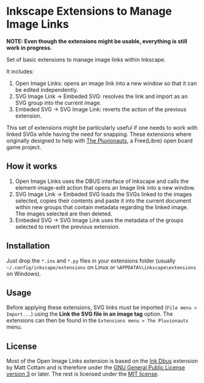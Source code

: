 # Inkscape Extensions to Manage Image Links

**NOTE: Even though the extensions might be usable, everything is still work in progress.**

Set of basic extensions to manage image links within Inkscape.

It includes:

1. Open Image Links: opens an image link into a new window so that it can be edited independently.
2. SVG Image Link -> Embeded SVG: resolves the link and import as an SVG group into the current image.
3. Embeded SVG -> SVG Image Link: reverts the action of the previous extension.

This set of extensions might be particularly useful if one needs to work with linked SVGs while having the need for snapping.
These extensions where originally designed to help with [The Pluvionauts](https://pluvionauts.github.io/), a Free(Libre) open board game project.

## How it works

1. Open Image Links uses the DBUS interface of Inkscape and calls the element-image-edit action that opens an Image link into a new window.
2. SVG Image Link -> Embeded SVG loads the SVGs linked to the images selected, copies their contents and paste it into the current document within new groups that contain metadata regarding the linked image. The images selected are then deleted.
3. Embeded SVG -> SVG Image Link uses the metadata of the groups selected to revert the previous extension.

## Installation

Just drop the `*.inx` and `*.py` files in your extensions folder (usually `~/.config/inkscape/extensions` on Linux or `%APPDATA%\inkscape\extensions` on Windows).

## Usage

Before applying these extensions, SVG links must be imported (`File menu > Import...`) using the **Link the SVG file in an image tag** option.
The extensions can then be found in the `Extensions menu > The Pluvionauts` menu.

License
-------

Most of the Open Image Links extension is based on the [Ink Dbus](https://gitlab.com/inklinea/ink-dbus) extension by Matt Cottam and is therefore under the [GNU General Public License version 3](https://www.gnu.org/licenses/gpl-3.0.en.html) or later.
The rest is licensed under the [MIT license](LICENSE).
